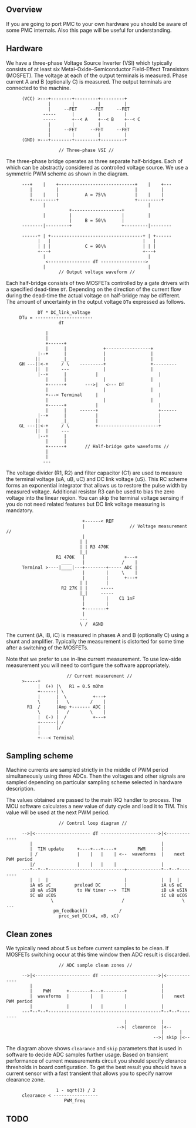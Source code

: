 ## Overview

If you are going to port PMC to your own hardware you should be aware of some
PMC internals. Also this page will be useful for understanding.

## Hardware

We have a three-phase Voltage Source Inverter (VSI) which typically consists of
at least six Metal–Oxide–Semiconductor Field-Effect Transistors (MOSFET). The
voltage at each of the output terminals is measured. Phase current A and B
(optionally C) is measured. The output terminals are connected to the machine.

```
	  (VCC) >---+--------+---------+---------+
	            |        |         |         |
	            |     --FET     --FET     --FET
	          -----      |         |         |
	          -----      +--< A    +--< B    +--< C
	            |        |         |         |
	            |     --FET     --FET     --FET
	            |        |         |         |
	  (GND) >---+--------+---------+---------+

	                // Three-phase VSI //
```

The three-phase bridge operates as three separate half-bridges. Each of which
can be abstractly considered as controlled voltage source. We use a symmetric
PWM scheme as shown in the diagram.

```
	  ---+    |    +-----------------------------+    |    +---
	     |         |                             |         |
	     |    |    |          A = 75\%           |    |    |
	     +---------+                             +---------+
	          |                                       |
	                    +-------------------+
	          |         |                   |         |
	                    |     B = 50\%      |
	  --------|---------+                   +---------|--------

	  ------+ | +-----------------------------------+ | +------
	        |   |                                   |   |
	        | | |             C = 90\%              | | |
	        +---+                                   +---+
	          |                                       |
	           <---------------- dT ----------------->
	          |                                       |
	                // Output voltage waveform //
```

Each half-bridge consists of two MOSFETs controlled by a gate drivers with a
specified dead-time `DT`. Depending on the direction of the current flow during
the dead-time the actual voltage on half-bridge may be different. The amount of
uncertainty in the output voltage `DTu` expressed as follows.

```
	        DT * DC_link_voltage
	 DTu = ----------------------
	                dT

	           |
	           |
	           +------+
	           |      |              +-----------------+
	        |--+      |              |                 |
	       ||        _|_             |                 |
	 GH ---||<-+     / \    ---------+                 +---------
	       ||  |     ---             |                 |
	        |--+      |           |                       |
	           |      |              |                 |
	           +------+       --->|   <--- DT             |
	           |                     |                 |
	           +---< Terminal     |                       |
	           |                     |                 |
	           +------+           |                       |
	           |      |     ------+                       +------
	        |--+      |           |                       |
	       ||        _|_          |                       |
	 GL ---||<-+     / \          +-----------------------+
	       ||  |     ---
	        |--+      |
	           |      |
	           +------+       // Half-bridge gate waveforms //
	           |
	           |
	          ---
```

The voltage divider (R1, R2) and filter capacitor (C1) are used to measure the
terminal voltage (uA, uB, uC) and DC link voltage (uS). This RC scheme forms an
exponential integrator that allows us to restore the pulse width by measured
voltage. Additional resistor R3 can be used to bias the zero voltage into the
linear region. You can skip the terminal voltage sensing if you do not need
related features but DC link voltage measuring is mandatory.


```
	                         +------< REF
	                         |                 // Voltage measurement //
	                         |
	                        | |
	                        | | R3 470K
	                        |_|
	               R1 470K   |               +---+
	                 ____    |              /    |
	  Terminal >----|____|---+--------+----- ADC |
	                         |        |     \    |
	                         |        |      +---+
	                        | |       |
	                 R2 27K | |     -----
	                        |_|     -----
	                         |        |    C1 1nF
	                         |        |
	                         +--------+
	                         |
	                        ---
	                        \ /  AGND
```

The current (iA, iB, iC) is measured in phases A and B (optionally C) using a
shunt and amplifier. Typically the measurement is distorted for some time after
a switching of the MOSFETs.

Note that we prefer to use in-line current measurement. To use low-side
measurement you will need to configure the software appropriately.

```
	                   // Current measurement //
	  >-----+
	        |  (+) |\   R1 = 0.5 mOhm
	        +------| \
	        |      |  \          +---+
	        \      |   \        /    |
	    R1  /      |Amp +------- ADC |
	        \      |   /        \    |
	        |  (-) |  /          +---+
	        +------| /
	        |      |/
	        |
	        +---< Terminal
```

## Sampling scheme

Machine currents are sampled strictly in the middle of PWM period
simultaneously using three ADCs. Then the voltages and other signals are
sampled depending on particular sampling scheme selected in hardware
description.

The values obtained are passed to the main IRQ handler to process. The MCU
software calculates a new value of duty cycle and load it to TIM. This value
will be used at the next PWM period.

```
	                // Control loop diagram //

	  -->|<--------------------- dT ---------------------->|<-------------
	     |                                                 |
	     |  TIM update     +----+---+----+        PWM      |
	     | /               |    |   |    | <--  waveforms  |    next PWM period
	     |/                |    |   |    |                 |
	  ---*--*--*-----------------------------+-------------*--*--*--------
	     |  |  |                             |             |  |  |
	     iA uS uC         preload DC         |             iA uS uC
	     iB uA uSIN        to HW timer -->  TIM            iB uA uSIN
	     iC uB uCOS                                        iC uB uCOS
	             \                          /                      \ ...
	              pm_feedback()            /
	                proc_set_DC(xA, xB, xC)
```

## Clean zones

We typically need about 5 us before current samples to be clean. If MOSFETs
switching occur at this time window then ADC result is discarded.

```
	                // ADC sample clean zones //

	  -->|<--------------------- dT ---------------------->|<-------------
	     |                                                 |
	     |    PWM      +--------+---+--------+             |
	     |  waveforms  |        |   |        |             |    next PWM period
	     |             |        |   |        |             |
	  ---*--*--*-------------------------------------------*--*--*--------
	                                         |             |
	                                      -->|  clearence  |<--
	                                                       |      |
	                                                    -->| skip |<--
```

The diagram above shows `clearance` and `skip` parameters that is used in
software to decide ADC samples further usage. Based on transient performance of
current measurements circuit you should specify clerance thresholds in board
configuration. To get the best result you should have a current sensor with a
fast transient that allows you to specify narrow clearance zone.

```
	               1 - sqrt(3) / 2
	  clearance < -----------------
	                  PWM_freq
```

## TODO

